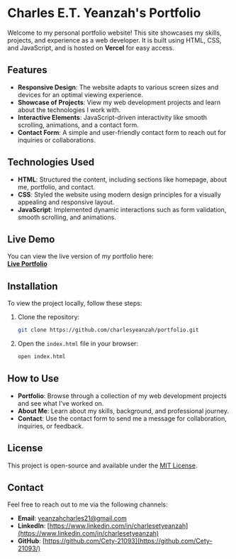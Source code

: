 # Charles E.T. Yeanzah's Portfolio

Welcome to my personal portfolio website! This site showcases my skills, projects, and experience as a web developer. It is built using HTML, CSS, and JavaScript, and is hosted on **Vercel** for easy access.

## Features

- **Responsive Design**: The website adapts to various screen sizes and devices for an optimal viewing experience.
- **Showcase of Projects**: View my web development projects and learn about the technologies I work with.
- **Interactive Elements**: JavaScript-driven interactivity like smooth scrolling, animations, and a contact form.
- **Contact Form**: A simple and user-friendly contact form to reach out for inquiries or collaborations.

## Technologies Used

- **HTML**: Structured the content, including sections like homepage, about me, portfolio, and contact.
- **CSS**: Styled the website using modern design principles for a visually appealing and responsive layout.
- **JavaScript**: Implemented dynamic interactions such as form validation, smooth scrolling, and animations.

## Live Demo

You can view the live version of my portfolio here:  
[**Live Portfolio**](https://charlesetyeanzah.vercel.app)

## Installation

To view the project locally, follow these steps:

1. Clone the repository:
   ```bash
   git clone https://github.com/charlesyeanzah/portfolio.git
   ```

2. Open the `index.html` file in your browser:
   ```bash
   open index.html
   ```

## How to Use

- **Portfolio**: Browse through a collection of my web development projects and see what I’ve worked on.
- **About Me**: Learn about my skills, background, and professional journey.
- **Contact**: Use the contact form to send me a message for collaboration, inquiries, or feedback.

## License

This project is open-source and available under the [MIT License](LICENSE).

## Contact

Feel free to reach out to me via the following channels:

- **Email**: yeanzahcharles21@gmail.com
- **LinkedIn**: [https://www.linkedin.com/in/charlesetyeanzah](https://www.linkedin.com/in/charlesetyeanzah)
- **GitHub**: [https://github.com/Cety-21093](https://github.com/Cety-21093/)
